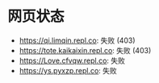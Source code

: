 # 网页状态
- https://qi.limqin.repl.co: 失败 (403)
- https://tote.kaikaixin.repl.co: 失败 (403)
- https://Love.cfvqw.repl.co: 失败
- https://ys.pyxzp.repl.co: 失败
